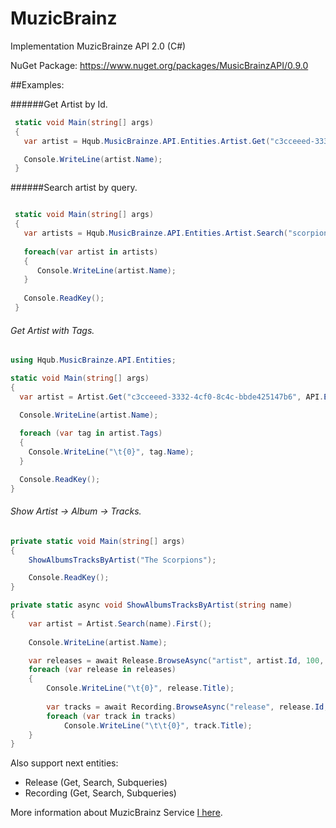 MuzicBrainz
============

Implementation MuzicBrainze API 2.0 (C#)

NuGet Package: https://www.nuget.org/packages/MusicBrainzAPI/0.9.0

##Examples:

######Get Artist by Id.

```c#
 static void Main(string[] args)
 {
   var artist = Hqub.MusicBrainze.API.Entities.Artist.Get("c3cceeed-3332-4cf0-8c4c-bbde425147b6");

   Console.WriteLine(artist.Name);
 }
```

######Search artist by query.

```c#

 static void Main(string[] args)
 {
   var artists = Hqub.MusicBrainze.API.Entities.Artist.Search("scorpions");
   
   foreach(var artist in artists)
   {
      Console.WriteLine(artist.Name);
   }
   
   Console.ReadKey();
 }

```

###### Get Artist with Tags.

```c#
using Hqub.MusicBrainze.API.Entities;

static void Main(string[] args)
{
  var artist = Artist.Get("c3cceeed-3332-4cf0-8c4c-bbde425147b6", API.Entities.Include.ArtistIncludeEntityHelper.Tags);

  Console.WriteLine(artist.Name);
	
  foreach (var tag in artist.Tags)
  {
    Console.WriteLine("\t{0}", tag.Name);
  }

  Console.ReadKey();
}
```

###### Show Artist -> Album -> Tracks.

```c#
private static void Main(string[] args)
{
    ShowAlbumsTracksByArtist("The Scorpions");

    Console.ReadKey();
}

private static async void ShowAlbumsTracksByArtist(string name)
{
    var artist = Artist.Search(name).First();
    
    Console.WriteLine(artist.Name);

    var releases = await Release.BrowseAsync("artist", artist.Id, 100, 0, "media");
    foreach (var release in releases)
    {
        Console.WriteLine("\t{0}", release.Title);
        
        var tracks = await Recording.BrowseAsync("release", release.Id, 100);
        foreach (var track in tracks)
            Console.WriteLine("\t\t{0}", track.Title);
    }
}
```
 
Also support next entities:

- Release (Get, Search, Subqueries)
- Recording (Get, Search, Subqueries)

More information about MuzicBrainz Service [I here](http://musicbrainz.org/doc/XML_Web_Service/Version_2).
